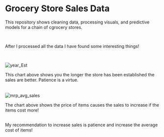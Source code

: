 # Grocery Store Sales Data

This repository shows cleaning data, processing visuals, and predictive models for a chain of cgrocery stores.
<br/>

<br/>

After I processed all the data I have found some interesting things!

<br/>

![year_Est](https://user-images.githubusercontent.com/94756228/150715432-49944751-e4fb-4308-aa60-ee90013b67cc.png)

This chart above shows you the longer the store has been established the sales are better. Patience is a virtue.
<br/>
<br/>
<br/>
![mrp_avg_sales](https://user-images.githubusercontent.com/94756228/150716113-a2e43406-c48d-493a-8d0c-ddf294b7e036.png)

The chart above shows the price of items causes the sales to increase if the items cost more!

<br/>
My recommendation to increase sales is patience and increase the average cost of items!

